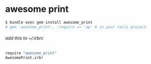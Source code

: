 # awesome print


```bash
$ bundle exec gem install awesome_print
# gem 'awesome_print', :require => 'ap' # in your rails project
```

###### add this to ~/.irbrc
```bash
require "awesome_print"
AwesomePrint.irb!
```
